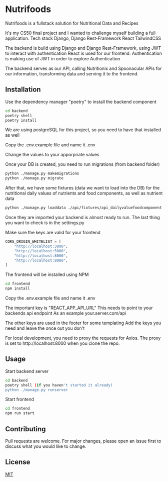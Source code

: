 # Nutrifoods

Nutrifoods is a fullstack solution for Nutritional Data and Recipes

It's my CS50 final project and I wanted to challenge myself building a full application.
Tech stack
Django, Django Rest-Framework
React
TailwindCSS

The backend is build using Django and Django Rest-Framework, using JWT to interact with authentication
React is used for our frontend. Authentication is making use of JWT in order to explore Authentication

The backend serves as our API, calling Nutritionix and Spoonacular APIs for our information, transforming data and serving it to the frontend.

## Installation

Use the dependency manager "poetry" to install the backend component

```bash
cd backend
poetry shell
poetry install
```

We are using postgreSQL for this project, so you need to have that installed as well

Copy the .env.example file and name it .env

Change the values to your apporpriate values

Once your DB is created, you need to run migrations (from backend folder)

```bash
python ./manage.py makemigrations
python ./manage.py migrate
```

After that, we have some fixtures (data we want to load into the DB) for the nutritional daily values of nutrients and food components, as well as nutrient data

```bash
python ./manage.py loaddata ./api/fixtures/api_dailyvaluefoodcomponent ./api/fixtures/api_dailyvaluenutrient ./api/fixtures/api_nutrient
```

Once they are imported your backend is almost ready to run.
The last thing you want to check is in the settings.py

Make sure the keys are valid for your frontend

```python
CORS_ORIGIN_WHITELIST = [
    "http://localhost:3000",
    "http://localhost:5000",
    "http://localhost:8000",
    "http://localhost:8080",
]
```

The frontend will be installed using NPM

```bash
cd frontend
npm install
```

Copy the .env.example file and name it .env

The important key is "REACT_APP_API_URL"
This needs to point to your backends api endpoint
As an example your.server.com/api

The other keys are used in the footer for some templating
Add the keys you need and leave the once out you don't

For local development, you need to proxy the requests for Axios.
The proxy is set to http://localhost:8000 when you clone the repo.

## Usage

Start backend server

```bash
cd backend
poetry shell (if you haven't started it already)
python ./manage.py runserver
```

Start frontend

```bash
cd frontend
npm run start
```

## Contributing

Pull requests are welcome. For major changes, please open an issue first to discuss what you would like to change.

## License

[MIT](https://choosealicense.com/licenses/mit/)
